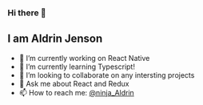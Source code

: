 ### Hi there 👋

## I am Aldrin Jenson


<!--

**aldrinjenson/aldrinjenson** is a ✨ _special_ ✨ repository because its `README.md` (this file) appears on your GitHub profile.

Here are some ideas to get you started:
-->

- 🔭 I’m currently working on React Native
- 🌱 I’m currently learning Typescript!
- 👯 I’m looking to collaborate on any intersting projects
- 💬 Ask me about React and Redux
- 📫 How to reach me: [@ninja_Aldrin](https://twitter.com/ninja_Aldrin/)
